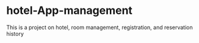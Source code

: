 # hotel-App-management
This is a project on hotel, room management, registration, and reservation history
